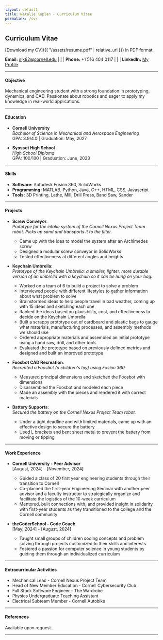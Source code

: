 ```yaml
---
layout: default
title: Natalie Kaplan - Curriculum Vitae
permalink: /cv/
---
```

## Curriculum Vitae

[Download my CV]({{ "/assets/resume.pdf" | relative_url }}) in PDF format.


**Email:** [njk82@cornell.edu](mailto:njk82@cornell.edu) | | | **Phone:** +1 516 404 0117  | | | **LinkedIn:** [My Profile](https://www.linkedin.com/in/natalie-kaplan-294a65247/)

---

#### Objective
Mechanical engineering student with a strong foundation in prototyping, dynamics, and CAD. Passionate about robotics and eager to apply my knowledge in real-world applications.

---

#### Education
- **Cornell University**  
  *Bachelor of Science in Mechanical and Aerospace Engineering*  
  GPA: 3.9/4.0 | Graduation: May, 2027

- **Syosset High School**  
  *High School Diploma*  
  GPA: 100/100 | Graduation: June, 2023

---

#### Skills
- **Software:** Autodesk Fusion 360, SolidWorks 
- **Programming:** MATLAB, Python, Java, C++, HTML, CSS, Javascript
- **Tools:** 3D Printing, Lathe, Mill, Drill Press, Band Saw, Sander

---

#### Projects
- **Screw Conveyor**:  
  *Prototype for the intake system of the Cornell Nexus Project Team robot. Picks up sand and transports it to the filter.*  
  - Came up with the idea to model the system after an Archimedes screw 
  - Designed a modular screw conveyor in SolidWorks
  - Tested effectiveness at different angles and heights

- **Keychain Umbrella**:  
  *Prototype of the Keychain Umbrella: a smaller, lighter, more durable version of an umbrella with a keychain so it can be hung on your bag.*  
  - Worked on a team of 6 to build a project to solve a problem
  - Interviewed people with different lifestyles to gather information about what problem to solve
  - Brainstormed ideas to help people travel in bad weather, coming up with 15 ideas and sketching each one
  - Ranked the ideas based on plausibility, cost, and effectiveness to decide on the Keychain Umbrella
  - Built a scrappy prototype out of cardboard and plastic bags to gauge what materials, manufacturing processes, and assembly methods we should use
  - Ordered appropriate materials and assembled an initial prototype using a hand saw, drill, and other tools
  - Evaluated the prototype based on previously defined metrics and designed and built an improved prototype

- **Foosbot CAD Recreation**:  
  *Recreated a Foosbot (a children's toy) using Fusion 360*  
  - Measured principal dimensions and sketched the Foosbot with dimensions
  - Disassembled the Foosbot and modeled each piece
  - Made an assembly with the pieces and rendered it with correct materials

- **Battery Supports**:  
  *Secured the battery on the Cornell Nexus Project Team robot.*  
  - Under a tight deadline and with limited materials, came up with an effective design to secure the battery 
  - Used L brackets and bent sheet metal to prevent the battery from moving or tipping

---

#### Work Experience
- **Cornell University - Peer Advisor**  
  [August, 2024] - [November, 2024]  
  - Guided a class of 20 first year engineering students through their transition to Cornell
  - Co-planned the first-year Engineering Seminar with another peer advisor and a faculty instructor to strategically organize and facilitate the logistics of the 10-week curriculum
  - Mentored, built connections with, and provided insight in solidarity with first-year students as they transitioned to the college and the Cornell community

- **theCoderSchool - Code Coach**  
  [May, 2024] - [August, 2024]  
  - Taught small groups of children coding concepts and problem solving through projects customized to their skills and interests
  - Fostered a passion for computer science in young students by guiding them through an individualized curriculum

---

#### Extracurricular Activities
- Mechanical Lead - Cornell Nexus Project Team
- Head of New Member Education - Cornell Cybersecurity Club
- Full Stack Software Engineer - The Wardrobe
- Physics Undergraduate Teaching Assistant
- Electrical Subteam Member - Cornell Autobike

---

#### References
Available upon request.

---
